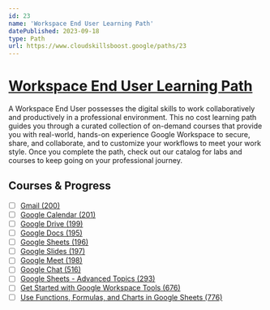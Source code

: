 ```yaml
---
id: 23
name: 'Workspace End User Learning Path'
datePublished: 2023-09-18
type: Path
url: https://www.cloudskillsboost.google/paths/23
---
```


# [Workspace End User Learning Path](https://www.cloudskillsboost.google/paths/23)

A Workspace End User possesses the digital skills to work collaboratively and productively in a professional environment. This no cost learning path guides you through a curated collection of on-demand courses that provide you with real-world, hands-on experience Google Workspace to secure, share, and collaborate, and to customize your workflows to meet your work style. Once you complete the path, check out our catalog for labs and courses to keep going on your professional journey.

## Courses & Progress

- [ ] [Gmail (200)](../courses/Gmail.md)
- [ ] [Google Calendar (201)](../courses/Google-Calendar.md)
- [ ] [Google Drive (199)](../courses/Google-Drive.md)
- [ ] [Google Docs (195)](../courses/Google-Docs.md)
- [ ] [Google Sheets (196)](../courses/Google-Sheets.md)
- [ ] [Google Slides (197)](../courses/Google-Slides.md)
- [ ] [Google Meet (198)](../courses/Google-Meet.md)
- [ ] [Google Chat (516)](../courses/Google-Chat.md)
- [ ] [Google Sheets - Advanced Topics (293)](../courses/Google-Sheets-Advanced-Topics.md)
- [ ] [Get Started with Google Workspace Tools (676)](../courses/Get-Started-with-Google-Workspace-Tools.md)
- [ ] [Use Functions, Formulas, and Charts in Google Sheets (776)](../courses/Use-Functions-Formulas-and-Charts-in-Google-Sheets.md)

